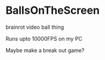 # BallsOnTheScreen
brainrot video ball thing

Runs upto 10000FPS on my PC

Maybe make a break out game?


